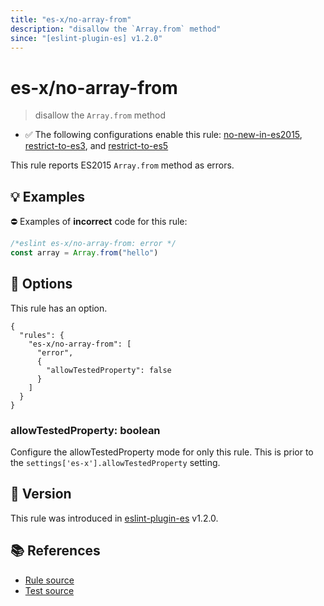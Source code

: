 ```yaml
---
title: "es-x/no-array-from"
description: "disallow the `Array.from` method"
since: "[eslint-plugin-es] v1.2.0"
---
```


# es-x/no-array-from
> disallow the `Array.from` method

- ✅ The following configurations enable this rule: [no-new-in-es2015], [restrict-to-es3], and [restrict-to-es5]

This rule reports ES2015 `Array.from` method as errors.

## 💡 Examples

⛔ Examples of **incorrect** code for this rule:

<eslint-playground type="bad">

```js
/*eslint es-x/no-array-from: error */
const array = Array.from("hello")
```

</eslint-playground>

## 🔧 Options

This rule has an option.

```jsonc
{
  "rules": {
    "es-x/no-array-from": [
      "error",
      {
        "allowTestedProperty": false
      }
    ]
  }
}
```

### allowTestedProperty: boolean

Configure the allowTestedProperty mode for only this rule.
This is prior to the `settings['es-x'].allowTestedProperty` setting.

## 🚀 Version

This rule was introduced in [eslint-plugin-es] v1.2.0.

[eslint-plugin-es]: https://github.com/mysticatea/eslint-plugin-es

## 📚 References

- [Rule source](https://github.com/eslint-community/eslint-plugin-es-x/blob/master/lib/rules/no-array-from.js)
- [Test source](https://github.com/eslint-community/eslint-plugin-es-x/blob/master/tests/lib/rules/no-array-from.js)

[no-new-in-es2015]: ../configs/index.md#no-new-in-es2015
[restrict-to-es3]: ../configs/index.md#restrict-to-es3
[restrict-to-es5]: ../configs/index.md#restrict-to-es5
